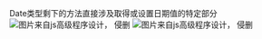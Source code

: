 Date类型剩下的方法直接涉及取得或设置日期值的特定部分
![图片来自js高级程序设计， 侵删](https://img-blog.csdnimg.cn/e796b4c5a97e46a8a613683570f3bd3e.png?x-oss-process=image/watermark,type_d3F5LXplbmhlaQ,shadow_50,text_Q1NETiBA5rC054Wu6JuL6JK46bG8,size_20,color_FFFFFF,t_70,g_se,x_16)
![图片来自js高级程序设计， 侵删](https://img-blog.csdnimg.cn/c00e40e17ba1469998860391c8b871f3.png?x-oss-process=image/watermark,type_d3F5LXplbmhlaQ,shadow_50,text_Q1NETiBA5rC054Wu6JuL6JK46bG8,size_20,color_FFFFFF,t_70,g_se,x_16)
